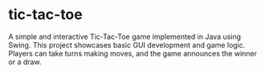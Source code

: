 # tic-tac-toe
A simple and interactive Tic-Tac-Toe game implemented in Java using Swing. This project showcases basic GUI development and game logic. Players can take turns making moves, and the game announces the winner or a draw. 
